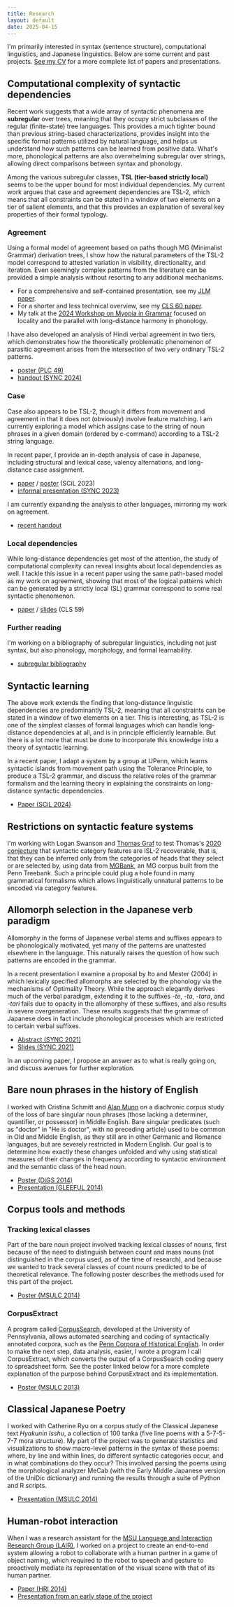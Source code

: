 ```yaml
---
title: Research
layout: default
date: 2025-04-15
---
```


I'm primarily interested in syntax (sentence structure), computational linguistics, and Japanese linguistics. Below are some current and past projects. [See my CV](/cv) for a more complete list of papers and presentations.


## Computational complexity of syntactic dependencies

Recent work suggests that a wide array of syntactic phenomena are **subregular** over trees, meaning that they occupy strict subclasses of the regular (finite-state) tree languages.
This provides a much tighter bound than previous string-based characterizations, provides insight into the specific formal patterns utilized by natural language, and helps us understand how such patterns can be learned from positive data.
What's more, phonological patterns are also overwhelming subregular over strings, allowing direct comparisons between syntax and phonology.

Among the various subregular classes, **TSL (tier-based strictly local)** seems to be the upper bound for most individual dependencies.
My current work argues that case and agreement dependencies are TSL-2, which means that all constraints can be stated in a window of two elements on a tier of salient elements, and that this provides an explanation of several key properties of their formal typology.

### Agreement

Using a formal model of agreement based on paths though MG (Minimalist Grammar) derivation trees, I show how the natural parameters of the TSL-2 model correspond to attested variation in visibility, directionality, and iteration.
Even seemingly complex patterns from the literature can be provided a simple analysis without resorting to any additional mechanisms.

- For a comprehensive and self-contained presentation, see my [JLM paper][jlm-agreement].
- For a shorter and less technical overview, see my [CLS 60 paper][cls-agreement].
- My talk at the [2024 Workshop on Myopia in Grammar][myopia] focused on locality and the parallel with long-distance harmony in phonology.

I have also developed an analysis of Hindi verbal agreement in two tiers, which demonstrates how the theoretically problematic phenomenon of parasitic agreement arises from the intersection of two very ordinary TSL-2 patterns.

- [poster (PLC 49)][plc-parasitic]
- [handout (SYNC 2024)][sync-parasitic]

### Case

Case also appears to be TSL-2, though it differs from movement and agreement in that it does not (obviously) involve feature matching.
I am currently exploring a model which assigns case to the string of noun phrases in a given domain (ordered by c-command) according to a TSL-2 string language.

In recent paper, I provide an in-depth analysis of case in Japanese, including structural and lexical case, valency alternations, and long-distance case assignment.

- [paper][scil-jpn-case] / [poster][scil-jpn-case-poster] (SCiL 2023)
- [informal presentation (SYNC 2023)][sync-jpn-case]

I am currently expanding the analysis to other languages, mirroring my work on agreement.

- [recent handout][tsl-case]

### Local dependencies

While long-distance dependencies get most of the attention, the study of computational complexity can reveal insights about local dependencies as well.
I tackle this issue in a recent paper using the same path-based model as my work on agreement, showing that most of the logical patterns which can be generated by a strictly local (SL) grammar correspond to some real syntactic phenomenon.

- [paper][sl-in-syntax] / [slides][sl-in-syntax-slides] (CLS 59)

### Further reading

I'm working on a bibliography of subregular linguistics, including not just syntax, but also phonology, morphology, and formal learnability.

- [subregular bibliography](/files/subregular-bibliography.pdf)

[jlm-agreement]: /files/hanson-2025-tsl-agreement.pdf
[cls-agreement]: /files/hanson-cls60-tier-based-agreement.pdf
[plc-parasitic]: /files/hanson-sync2024-parasitic-agreement-ho.pdf
[sync-parasitic]: /files/hanson-plc49-poster.pdf
[sl-in-syntax]: /files/hanson-cls59-sl-in-syntax.pdf
[sl-in-syntax-slides]: /files/hanson-cls59-slides.pdf
[scil-jpn-case]: /files/hanson-scil2023-tsl-jpn-case.pdf
[scil-jpn-case-poster]: /files/hanson-scil2023-poster.pdf
[sync-jpn-case]: /files/hanson-sync2023-jpn-case.pdf
[tsl-case]: /files/hanson-synfl-2025sp-tsl-case.pdf
[myopia]: https://home.uni-leipzig.de/tebay/myopia.htm


## Syntactic learning

The above work extends the finding that long-distance linguistic dependencies are predominantly TSL-2, meaning that all constraints can be stated in a window of two elements on a tier.
This is interesting, as TSL-2 is one of the simplest classes of formal languages which can handle long-distance dependencies at all, and is in principle efficiently learnable.
But there is a lot more that must be done to incorporate this knowledge into a theory of syntactic learning.

In a recent paper, I adapt a system by a group at UPenn, which learns syntactic islands from movement path using the Tolerance Principle, to produce a TSL-2 grammar, and discuss the relative roles of the grammar formalism and the learning theory in explaining the constraints on long-distance syntactic dependencies.

- [Paper (SCiL 2024)][tiers-paths]

[tiers-paths]: /files/hanson-scil2024-tiers-paths-locality.pdf
[lambert.etal2021]: https://jlm.ipipan.waw.pl/index.php/JLM/article/view/262


## Restrictions on syntactic feature systems

I'm working with Logan Swanson and [Thomas Graf][graf] to test Thomas's [2020 conjecture][graf2020-curbing] that syntactic category features are ISL-2 recoverable, that is, that they can be inferred only from the categories of heads that they select or are selected by, using data from [MGBank][mgbank], an MG corpus built from the Penn Treebank. Such a principle could plug a hole found in many grammatical formalisms which allows linguistically unnatural patterns to be encoded via category features.

[graf]: https://thomasgraf.net
[graf2020-curbing]: https://aclanthology.org/2020.scil-1.27/
<!-- [graf-curbing]: https://thomasgraf.net/output/graf20sciltalk.html -->
[mgbank]: https://aclanthology.org/E17-3021/


## Allomorph selection in the Japanese verb paradigm

Allomorphy in the forms of Japanese verbal stems and suffixes appears to be phonologically motivated, yet many of the patterns are unattested elsewhere in the language. This naturally raises the question of how such patterns are encoded in the grammar.

In a recent presentation I examine a proposal by Ito and Mester (2004) in which lexically specified allomorphs are selected by the phonology via the mechanisms of Optimality Theory. While the approach elegantly derives much of the verbal paradigm, extending it to the suffixes *-te*, *-ta*, *-tara*, and *-tari* fails due to opacity in the allomorphy of these suffixes, and also results in severe overgeneration. These results suggests that the grammar of Japanese does in fact include phonological processes which are restricted to certain verbal suffixes.

* [Abstract (SYNC 2021)](/files/hanson-sync2021-jpnvb-abstract.pdf)
* [Slides (SYNC 2021)](/files/hanson-sync2021-jpnvb-pres.pdf)

In an upcoming paper, I propose an answer as to what is really going on, and discuss avenues for further exploration.


## Bare noun phrases in the history of English

I worked with Cristina Schmitt and [Alan Munn][munn] on a diachronic corpus study of the loss of bare singular noun phrases (those lacking a determiner, quantifier, or possessor) in Middle English. Bare singular predicates (such as "doctor" in "He is doctor", with no preceding article) used to be common in Old and Middle English, as they still are in other Germanic and Romance languages, but are severely restricted in Modern English. Our goal is to determine how exactly these changes unfolded and why using statistical measures of their changes in frequency according to syntactic environment and the semantic class of the head noun.

* [Poster (DiGS 2014)](/files/hanson-etal-digs-2014-poster.pdf)
* [Presentation (GLEEFUL 2014)](/files/hanson-etal-gleeful2014-pres-bare-nps.pdf)

[munn]: https://amunn.github.io/
[pche]: http://www.ling.upenn.edu/hist-corpora/
[cs]: http://corpussearch.sourceforge.net/


## Corpus tools and methods

### Tracking lexical classes

Part of the bare noun project involved tracking lexical classes of nouns, first because of the need to distinguish between count and mass nouns (not distinguished in the corpus used, as of the time of research), and because we wanted to track several classes of count nouns predicted to be of theoretical relevance. The following poster describes the methods used for this part of the project.

* [Poster (MSULC 2014)](/files/hanson-msulc2014-poster-corpus-methods.pdf)

### CorpusExtract

A program called [CorpusSearch][cs], developed at the University of Pennsylvania, allows automated searching and coding of syntactically annotated corpora, such as the [Penn Corpora of Historical English][pche]. In order to make the next step, data analysis, easier, I wrote a program I call CorpusExtract, which converts the output of a CorpusSearch coding query to spreadsheet form. See the poster linked below for a more complete explanation of the purpose behind CorpusExtract and its implementation.

* [Poster (MSULC 2013)](/files/hanson-corpusextract-poster-2013.pdf)


## Classical Japanese Poetry

I worked with Catherine Ryu on a corpus study of the Classical Japanese text *Hyakunin Isshu*, a collection of 100 tanka (five line poems with a 5-7-5-7-7 mora structure). My part of the project was to generate statistics and visualizations to show macro-level patterns in the syntax of these poems: where, by line and within lines, do different syntactic categories occur, and in what combinations do they occur? This involved parsing the poems using the morphological analyzer MeCab (with the Early Middle Japanese version of the UniDic dictionary) and running the results through a suite of Python and R scripts.

* [Presentation (MSULC 2014)](/files/hanson-msulc2014-pres-cjpn-poetry.pdf)


## Human-robot interaction

When I was a research assistant for the [MSU Language and Interaction Research Group (LAIR)][lair], I worked on a project to create an end-to-end system allowing a robot to collaborate with a human partner in a game of object naming, which required to the robot to speech and gesture to proactively mediate its representation of the visual scene with that of its human partner.

* [Paper (HRI 2014)](http://dx.doi.org/10.1145/2559636.2559677)
* [Presentation from an early stage of the project](/files/hanson-darwin-presentation-2012.pdf)

[lair]: http://lair.cse.msu.edu/
